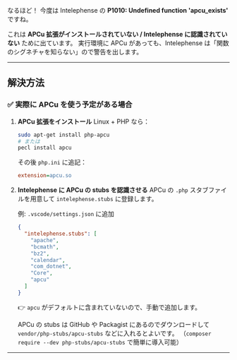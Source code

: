 なるほど！
今度は Intelephense の **P1010: Undefined function 'apcu\_exists'** ですね。

これは **APCu 拡張がインストールされていない / Intelephense に認識されていない** ために出ています。
実行環境に APCu があっても、Intelephense は「関数のシグネチャを知らない」ので警告を出します。

---

## 解決方法

### ✅ 実際に APCu を使う予定がある場合

1. **APCu 拡張をインストール**
   Linux + PHP なら：

   ```bash
   sudo apt-get install php-apcu
   # または
   pecl install apcu
   ```

   その後 `php.ini` に追記：

   ```ini
   extension=apcu.so
   ```

2. **Intelephense に APCu の stubs を認識させる**
   APCu の `.php` スタブファイルを用意して `intelephense.stubs` に登録します。

   例: `.vscode/settings.json` に追加

   ```json
   {
     "intelephense.stubs": [
       "apache",
       "bcmath",
       "bz2",
       "calendar",
       "com_dotnet",
       "Core",
       "apcu"
     ]
   }
   ```

   👉 `apcu` がデフォルトに含まれていないので、手動で追加します。

   APCu の stubs は GitHub や Packagist にあるのでダウンロードして `vendor/php-stubs/apcu-stubs` などに入れるとよいです。
   （`composer require --dev php-stubs/apcu-stubs` で簡単に導入可能）

---
